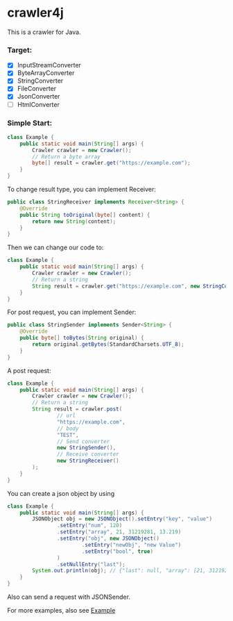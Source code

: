 # crawler4j

This is a crawler for Java.

### Target:
- [x] InputStreamConverter
- [x] ByteArrayConverter
- [x] StringConverter
- [x] FileConverter
- [x] JsonConverter
- [ ] HtmlConverter

### Simple Start:

```java
class Example {
    public static void main(String[] args) {
        Crawler crawler = new Crawler();
        // Return a byte array
        byte[] result = crawler.get("https://example.com");
    }
}
```

To change result type, you can implement Receiver:

```java
public class StringReceiver implements Receiver<String> {
    @Override
    public String toOriginal(byte[] content) {
        return new String(content);
    }
}
```

Then we can change our code to:

```java
class Example {
    public static void main(String[] args) {
        Crawler crawler = new Crawler();
        // Return a string
        String result = crawler.get("https://example.com", new StringConverter());
    }
}
```

For post request, you can implement Sender:

```java
public class StringSender implements Sender<String> {
    @Override
    public byte[] toBytes(String original) {
        return original.getBytes(StandardCharsets.UTF_8);
    }
}
```

A post request:

```java
class Example {
    public static void main(String[] args) {
        Crawler crawler = new Crawler();
        // Return a string
        String result = crawler.post(
                // url
                "https://example.com",
                // body
                "TEST",
                // Send converter
                new StringSender(),
                // Receive converter
                new StringReceiver()
        );
    }
}
```

You can create a json object by using 
```java
class Example {
    public static void main(String[] args) {
        JSONObject obj = new JSONObject().setEntry("key", "value")
                .setEntry("num", 120)
                .setEntry("array", 21, 31219281, 13.219)
                .setEntry("obj", new JSONObject()
                        .setEntry("newObj", "new Value")
                        .setEntry("bool", true)
                )
                .setNullEntry("last");
        System.out.println(obj); // {"last": null, "array": [21, 31219281, 13.219], "obj": {"bool": true, "newObj": "new Value"}, "num": 120, "key": "value"}
    }
}
```

Also can send a request with JSONSender.

For more examples, also see [Example](https://github.com/lderic/crawler4j/blob/master/src/main/java/com/lderic/crawler4j/Example.java)